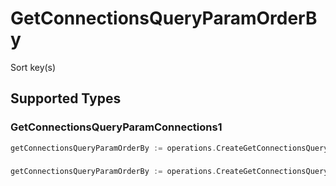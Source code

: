# GetConnectionsQueryParamOrderBy

Sort key(s)


## Supported Types

### GetConnectionsQueryParamConnections1

```go
getConnectionsQueryParamOrderBy := operations.CreateGetConnectionsQueryParamOrderByGetConnectionsQueryParamConnections1(operations.GetConnectionsQueryParamConnections1{/* values here */})
```

### 

```go
getConnectionsQueryParamOrderBy := operations.CreateGetConnectionsQueryParamOrderByArrayOfgetConnectionsQueryParamConnectionsOrderBy2([]operations.GetConnectionsQueryParamConnectionsOrderBy2{/* values here */})
```

